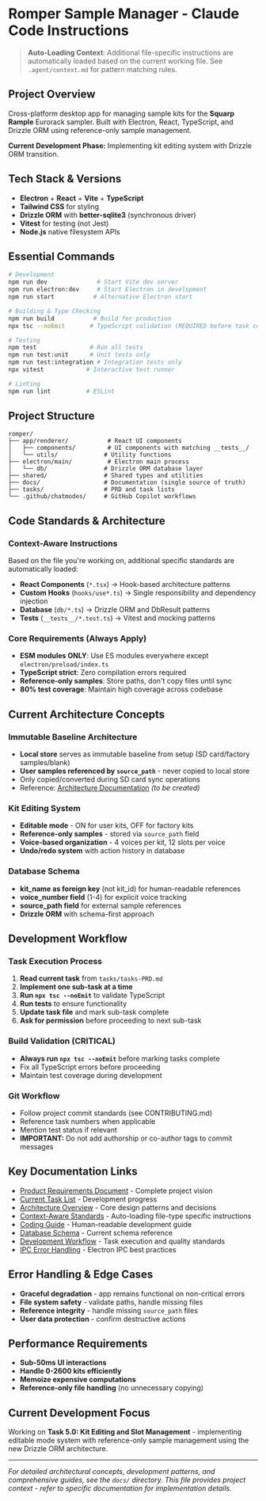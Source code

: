 # Romper Sample Manager - Claude Code Instructions

> **Auto-Loading Context**: Additional file-specific instructions are automatically loaded based on the current working file. See `.agent/context.md` for pattern matching rules.

## Project Overview
Cross-platform desktop app for managing sample kits for the **Squarp Rample** Eurorack sampler. Built with Electron, React, TypeScript, and Drizzle ORM using reference-only sample management.

**Current Development Phase:** Implementing kit editing system with Drizzle ORM transition.

## Tech Stack & Versions
- **Electron** + **React** + **Vite** + **TypeScript**
- **Tailwind CSS** for styling
- **Drizzle ORM** with **better-sqlite3** (synchronous driver)
- **Vitest** for testing (not Jest)
- **Node.js** native filesystem APIs

## Essential Commands
```bash
# Development
npm run dev              # Start Vite dev server
npm run electron:dev     # Start Electron in development
npm run start           # Alternative Electron start

# Building & Type Checking
npm run build           # Build for production
npx tsc --noEmit       # TypeScript validation (REQUIRED before task completion)

# Testing
npm test               # Run all tests
npm run test:unit      # Unit tests only
npm run test:integration # Integration tests only
npx vitest            # Interactive test runner

# Linting
npm run lint          # ESLint
```

## Project Structure
```
romper/
├── app/renderer/           # React UI components
│   ├── components/         # UI components with matching __tests__/
│   └── utils/             # Utility functions
├── electron/main/          # Electron main process
│   └── db/                # Drizzle ORM database layer
├── shared/                # Shared types and utilities
├── docs/                  # Documentation (single source of truth)
├── tasks/                 # PRD and task lists
└── .github/chatmodes/     # GitHub Copilot workflows
```

## Code Standards & Architecture

### Context-Aware Instructions
Based on the file you're working on, additional specific standards are automatically loaded:
- **React Components** (`*.tsx`) → Hook-based architecture patterns
- **Custom Hooks** (`hooks/use*.ts`) → Single responsibility and dependency injection
- **Database** (`db/*.ts`) → Drizzle ORM and DbResult patterns
- **Tests** (`__tests__/*.test.ts`) → Vitest and mocking patterns

### Core Requirements (Always Apply)
- **ESM modules ONLY**: Use ES modules everywhere except `electron/preload/index.ts`
- **TypeScript strict**: Zero compilation errors required
- **Reference-only samples**: Store paths, don't copy files until sync
- **80% test coverage**: Maintain high coverage across codebase

## Current Architecture Concepts

### Immutable Baseline Architecture
- **Local store** serves as immutable baseline from setup (SD card/factory samples/blank)
- **User samples referenced by `source_path`** - never copied to local store
- Only copied/converted during SD card sync operations
- Reference: [Architecture Documentation](./docs/architecture.md) *(to be created)*

### Kit Editing System
- **Editable mode** - ON for user kits, OFF for factory kits
- **Reference-only samples** - stored via `source_path` field
- **Voice-based organization** - 4 voices per kit, 12 slots per voice
- **Undo/redo system** with action history in database

### Database Schema
- **kit_name as foreign key** (not kit_id) for human-readable references
- **voice_number field** (1-4) for explicit voice tracking  
- **source_path field** for external sample references
- **Drizzle ORM** with schema-first approach

## Development Workflow

### Task Execution Process
1. **Read current task** from `tasks/tasks-PRD.md`
2. **Implement one sub-task at a time**
3. **Run `npx tsc --noEmit`** to validate TypeScript
4. **Run tests** to ensure functionality
5. **Update task file** and mark sub-task complete
6. **Ask for permission** before proceeding to next sub-task

### Build Validation (CRITICAL)
- **Always run `npx tsc --noEmit`** before marking tasks complete
- Fix all TypeScript errors before proceeding
- Maintain test coverage during development

### Git Workflow
- Follow project commit standards (see CONTRIBUTING.md)
- Reference task numbers when applicable
- Mention test status if relevant
- **IMPORTANT:** Do not add authorship or co-author tags to commit messages

## Key Documentation Links
- [Product Requirements Document](./tasks/PRD.md) - Complete project vision
- [Current Task List](./tasks/tasks-PRD.md) - Development progress
- [Architecture Overview](./docs/developer/architecture.md) - Core design patterns and decisions
- [Context-Aware Standards](./.agent/context.md) - Auto-loading file-type specific instructions
- [Coding Guide](./docs/developer/coding-guide.md) - Human-readable development guide
- [Database Schema](./docs/developer/romper-db.md) - Current schema reference
- [Development Workflow](./docs/developer/development-workflow.md) - Task execution and quality standards
- [IPC Error Handling](./.agent/patterns/ipc-error-handling.md) - Electron IPC best practices

## Error Handling & Edge Cases
- **Graceful degradation** - app remains functional on non-critical errors
- **File system safety** - validate paths, handle missing files
- **Reference integrity** - handle missing `source_path` files
- **User data protection** - confirm destructive actions

## Performance Requirements
- **Sub-50ms UI interactions**
- **Handle 0-2600 kits efficiently**
- **Memoize expensive computations**
- **Reference-only file handling** (no unnecessary copying)

## Current Development Focus
Working on **Task 5.0: Kit Editing and Slot Management** - implementing editable mode system with reference-only sample management using the new Drizzle ORM architecture.

---

*For detailed architectural concepts, development patterns, and comprehensive guides, see the `docs/` directory. This file provides project context - refer to specific documentation for implementation details.*